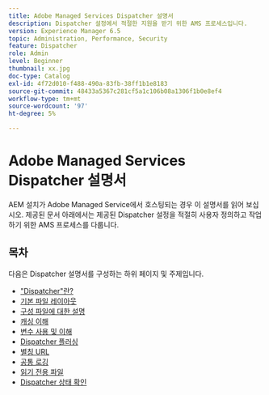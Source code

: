 ```yaml
---
title: Adobe Managed Services Dispatcher 설명서
description: Dispatcher 설정에서 적절한 지원을 받기 위한 AMS 프로세스입니다.
version: Experience Manager 6.5
topic: Administration, Performance, Security
feature: Dispatcher
role: Admin
level: Beginner
thumbnail: xx.jpg
doc-type: Catalog
exl-id: 4f72d010-f488-490a-83fb-38ff1b1e8183
source-git-commit: 48433a5367c281cf5a1c106b08a1306f1b0e8ef4
workflow-type: tm+mt
source-wordcount: '97'
ht-degree: 5%

---
```


# Adobe Managed Services Dispatcher 설명서

AEM 설치가 Adobe Managed Service에서 호스팅되는 경우 이 설명서를 읽어 보십시오.
제공된 문서 아래에서는 제공된 Dispatcher 설정을 적절히 사용자 정의하고 작업하기 위한 AMS 프로세스를 다룹니다.

## 목차

다음은 Dispatcher 설명서를 구성하는 하위 페이지 및 주제입니다.

- [&quot;Dispatcher&quot;란?](./what-is-the-dispatcher.md)
- [기본 파일 레이아웃](./basic-file-layout.md)
- [구성 파일에 대한 설명](./explanation-config-files.md)
- [캐싱 이해](./understanding-cache.md)
- [변수 사용 및 이해](./variables.md)
- [Dispatcher 플러싱](./disp-flushing.md)
- [별칭 URL](./disp-vanity-url.md)
- [공통 로깅](./common-logs.md)
- [읽기 전용 파일](./immutable-files.md)
- [Dispatcher 상태 확인](./health-check.md)
